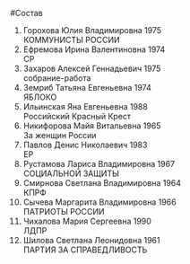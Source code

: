 #Состав
1. Горохова Юлия Владимировна 1975   
    КОММУНИСТЫ РОССИИ
2. Ефремова Ирина Валентиновна 1974   
    СР
3. Захаров Алексей Геннадьевич 1975   
    собрание-работа
4. Земриб Татьяна Евгеньевна 1974   
    ЯБЛОКО
5. Ильинская Яна Евгеньевна 1988   
    Российский Красный Крест
6. Никифорова Майя Витальевна 1965   
    За женщин России
7. Павлов Денис Николаевич 1983   
    ЕР
8. Рустамова Лариса Владимировна 1967   
    СОЦИАЛЬНОЙ ЗАЩИТЫ
9. Смирнова Светлана Владимировна 1964   
    КПРФ
10. Сычева Маргарита Владимировна 1966   
    ПАТРИОТЫ РОССИИ
11. Чихалова Мария Сергеевна 1990   
    ЛДПР
12. Шилова Светлана Леонидовна 1961   
    ПАРТИЯ ЗА СПРАВЕДЛИВОСТЬ
